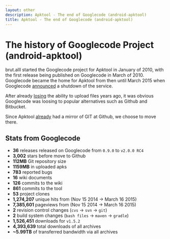```yaml
---
layout: other
description: Apktool - The end of Googlecode (android-apktool)
title: Apktool - The end of Googlecode (android-apktool)
---
```


# The history of Googlecode Project (android-apktool)

brut.alll started the Googlecode project for Apktool in January of 2010, with the first release being published on Googlecode
in March of 2010. Googlecode became the home for Apktool from then until March 2015 when Googlecode [announced](https://google-opensource.blogspot.com/2015/03/farewell-to-google-code.html)
a shutdown of the service.  

After already [losing](https://google-opensource.blogspot.com/2013/05/a-change-to-google-code-download-service.html) the ability to upload files years ago,
it was obvious Googlecode was loosing to popular alternatives such as Github and Bitbucket.  

Since Apktool [already](https://github.com/iBotPeaches/Apktool) had a mirror of GIT at Github, we choose to move there.

## Stats from Googlecode
 * **36** releases released on Googlecode from `0.9.0` to `v2.0.0 RC4`
 * **3,002** stars before move to Github
 * **112MB** Git repository size
 * **1159MB** in uploaded apks
 * **783** reported bugs
 * **16** wiki documents
 * **126** commits to the wiki
 * **861** commits to the tool
 * **53** project clones
 * **1,274,207** unique hits from (Nov 15 2014 -> March 16 2015)
 * **7,385,601** pageviews from (Nov 15 2014 -> March 16 2015)
 * **2** revision control changes (`cvs` -> `svn` -> `git`)
 * **2** build system changes (`bash files` -> `maven` -> `gradle`)
 * **1,526,451** downloads for `v1.5.2`
 * **4,393,639** total downloads of all archives
 * **~5.99TB** of transferred bandwidth via all archives
